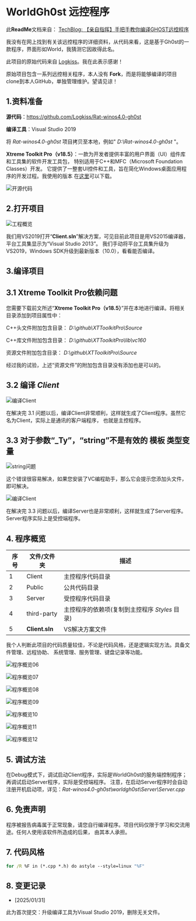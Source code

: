 # WorldGh0st 远控程序

此**ReadMe**文档来自：
[TechBlog: 【亲自指挥】手把手教你编译GHOST远控程序](https://github.com/yuanyuanxiang/TechBlog/blob/master/%E8%BF%9C%E6%8E%A7%E7%A8%8B%E5%BA%8F/02.%E3%80%90%E4%BA%B2%E8%87%AA%E6%8C%87%E6%8C%A5%E3%80%91%E6%89%8B%E6%8A%8A%E6%89%8B%E6%95%99%E4%BD%A0%E7%BC%96%E8%AF%91GHOST%E8%BF%9C%E6%8E%A7%E7%A8%8B%E5%BA%8F.md) 

我没有在网上找到有关该远控程序的详细资料，从代码来看，这是基于Gh0st的一款程序，界面形如World，我猜测它因故得此名。

此项目的原始代码来自 [Logkiss](https://github.com/Logkiss/Rat-winos4.0-gh0st)。我在此表示感谢！

原始项目包含一系列远控相关程序，本人没有 **Fork**，而是将能够编译的项目clone到本人GitHub，单独管理维护。望请见谅！

## 1.资料准备

**源代码**：https://github.com/Logkiss/Rat-winos4.0-gh0st

**编译工具**：Visual Studio 2019

将 *Rat-winos4.0-gh0st* 项目拷贝至本地，例如" *D:\Rat-winos4.0-gh0st* "。

**Xtreme Toolkit Pro（v18.5）**：一款为开发者提供丰富的用户界面（UI）组件库和工具集的软件开发工具包，
特别适用于C++和MFC（Microsoft Foundation Classes）开发。
它提供了一整套UI控件和工具，旨在简化Windows桌面应用程序的开发过程。我使用的版本
在[这里](https://blog.csdn.net/SilenceNet/article/details/126132736)可以下载。

![开源代码](./images/02.01.jpg)

## 2.打开项目

![工程概览](./images/02.02.jpg)

我们用VS2019打开“**Client.sln**”解决方案，可见目前此项目是用VS2015编译器，平台工具集显示为“Visual Studio 2013”。
我们手动将平台工具集升级为VS2019，Windows SDK升级到最新版本（10.0），看看能否编译。

## 3.编译项目

## 3.1 Xtreme Toolkit Pro依赖问题

您需要下载前文所述“**Xtreme Toolkit Pro（v18.5）**”并在本地进行编译。将相关目录添加到项目属性中：

C++头文件附加包含目录： *D:\github\XTToolkitPro\Source*

C++库文件附加包含目录： *D:\github\XTToolkitPro\lib\vc160*

资源文件附加包含目录： *D:\github\XTToolkitPro\Source*

经过我的试验，上述“资源文件”的附加包含目录没有添加也是可以的。

## 3.2 编译 *Client*

![编译Client](./images/02.03.jpg)

在解决完 3.1 问题以后，编译Client非常顺利，这样就生成了Client程序。虽然它名为Client，实际上是通讯的客户端程序，
也就是主控程序。

## 3.3 对于参数“_Ty”，“string”不是有效的 模板 类型变量

![string问题](./images/02.04.jpg)

这个错误很容易解决，如果您安装了VC编程助手，那么它会提示您添加头文件，即可解决。

![编译Client](./images/02.05.jpg)

在解决完 3.3 问题以后，编译Server也是非常顺利，这样就生成了Server程序。Server程序实际上是受控端程序。

## 4. 程序概览

| 序号  | 文件/文件夹 | 描述  |
|------|----|------|
| 1  | Client | 主控程序代码目录|  
| 2  | Public | 公共代码目录 |
| 3  | Server | 受控程序代码目录 |
| 4  | third-party | 主控程序的依赖项(复制到主控程序 _Styles_ 目录)|
| 5  | **Client.sln** | VS解决方案文件|
 
我个人判断此项目的代码质量较佳，不论是代码风格，还是逻辑实现方法。具备文件管理、远程协助、
系统管理、服务管理、键盘记录等功能。

![程序概览06](./images/02.06.jpg)

![程序概览07](./images/02.07.jpg)

![程序概览08](./images/02.08.jpg)

![程序概览09](./images/02.09.jpg)

![程序概览10](./images/02.10.jpg)

![程序概览11](./images/02.11.jpg)

![程序概览12](./images/02.12.jpg)

## 5. 调试方法

在Debug模式下，调试启动Client程序，实际是WorldGh0st的服务端控制程序；再调试启动Server程序，实际是受控端程序。
注意，在启动Server程序时会自动注册开机启动项，详见：*Rat-winos4.0-gh0st\worldgh0st\Server\Server.cpp*

## 6. 免责声明

程序被报告病毒属于正常现象，请您自行编译程序。项目代码仅限于学习和交流用途。任何人使用该软件所造成的后果， 由其本人承担。

## 7. 代码风格

```bat
for /R %F in (*.cpp *.h) do astyle --style=linux "%F"
```

## 8. 变更记录

- [2025/01/31]

此为首次提交：升级编译工具为Visual Studio 2019，删除无关文件。
